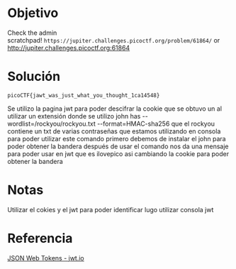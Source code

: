 # Objetivo 
Check the admin scratchpad! `https://jupiter.challenges.picoctf.org/problem/61864/` or http://jupiter.challenges.picoctf.org:61864

# Solución 
```
picoCTF{jawt_was_just_what_you_thought_1ca14548}

```
Se utilizo la pagina jwt para poder descifrar la cookie que se obtuvo un al utilizar un extensión 
donde se utilizo john has --wordlist=/rockyou/rockyou.txt --format=HMAC-sha256 
que el rockyou contiene un txt de varias contraseñas que estamos utilizando en consola para poder utilizar este comando primero debemos de instalar el john  para poder obtener la bandera 
después de usar el comando nos da una mensaje para poder usar en jwt que es ilovepico asi cambiando la cookie para poder obtener la bandera 
# Notas 

Utilizar el cokies y el jwt para poder identificar 
lugo utilizar consola 
jwt 

# Referencia 
[JSON Web Tokens - jwt.io](https://jwt.io/)